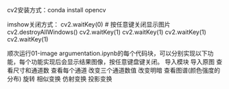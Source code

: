 cv2安装方式：conda install opencv

imshow关闭方式：
cv2.waitKey(0)  # 按任意键关闭显示图片
cv2.destroyAllWindows()
cv2.waitKey(1)
cv2.waitKey(1)
cv2.waitKey(1)
cv2.waitKey(1)

顺次运行01-image argumentation.ipynb的每个代码块，可以分别实现以下功能，每个功能实现后会显示结果图像，按任意键盘键关闭。
导入模块
导入原图
查看尺寸和通道数
查看每个通道
改变三个通道数值
改变明暗
查看图谱(颜色强度的分布)
旋转
相似变换
仿射变换
投影变换

